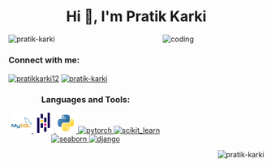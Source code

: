 <h1 align="center">Hi 👋, I'm Pratik Karki</h1>

<img align = "right" alt = "coding" height = "200" width = "200" src = "https://cdn.pixabay.com/photo/2016/03/31/18/26/coding-1294361_960_720.png">
<p align="left"> <img src="https://komarev.com/ghpvc/?username=pratik-karki&label=Profile%20views&color=0e75b6&style=flat" alt="pratik-karki" /> </p>

<h3 align="left">Connect with me:</h3>
<p align="left">
<a href="https://kaggle.com/pratikkarki12" target="blank"><img align="center" src="https://raw.githubusercontent.com/rahuldkjain/github-profile-readme-generator/master/src/images/icons/Social/kaggle.svg" alt="pratikkarki12" height="30" width="40" /></a>
<a href="https://www.leetcode.com/pratik-karki" target="blank"><img align="center" src="https://raw.githubusercontent.com/rahuldkjain/github-profile-readme-generator/master/src/images/icons/Social/leet-code.svg" alt="pratik-karki" height="30" width="40" /></a>
</p>

<h3 align="center">Languages and Tools:</h3>
<p align="center">   <a href="https://www.mysql.com/" target="_blank" rel="noreferrer"> <img src="https://raw.githubusercontent.com/devicons/devicon/master/icons/mysql/mysql-original-wordmark.svg" alt="mysql" width="40" height="40"/> </a> <a href="https://pandas.pydata.org/" target="_blank" rel="noreferrer"> <img src="https://raw.githubusercontent.com/devicons/devicon/2ae2a900d2f041da66e950e4d48052658d850630/icons/pandas/pandas-original.svg" alt="pandas" width="40" height="40"/> </a> <a href="https://www.python.org" target="_blank" rel="noreferrer"> <img src="https://raw.githubusercontent.com/devicons/devicon/master/icons/python/python-original.svg" alt="python" width="40" height="40"/> </a> <a href="https://pytorch.org/" target="_blank" rel="noreferrer"> <img src="https://www.vectorlogo.zone/logos/pytorch/pytorch-icon.svg" alt="pytorch" width="40" height="40"/> </a> <a href="https://scikit-learn.org/" target="_blank" rel="noreferrer"> <img src="https://upload.wikimedia.org/wikipedia/commons/0/05/Scikit_learn_logo_small.svg" alt="scikit_learn" width="40" height="40"/> </a> <a href="https://seaborn.pydata.org/" target="_blank" rel="noreferrer"> <img src="https://seaborn.pydata.org/_images/logo-mark-lightbg.svg" alt="seaborn" width="40" height="40"/> </a> <a href="https://www.djangoproject.com/" target="_blank" rel="noreferrer"> <img src="https://cdn.worldvectorlogo.com/logos/django.svg" alt="django" width="40" height="40"/> </a> </p>

<p><img align="right" src="https://github-readme-stats.vercel.app/api/top-langs?username=pratik-karki&show_icons=true&locale=en&layout=compact" alt="pratik-karki" /></p>




